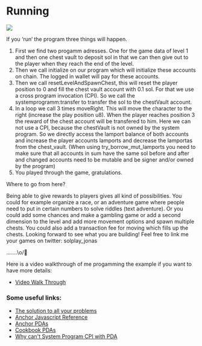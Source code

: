 # Running

![](/tutorials/tiny-adventure-two/tinyAdventureTwoDiagram.jpg)

If you ‘run‘ the program three things will happen.

1. First we find two progamm adresses. One for the game data of level 1 and then one chest vault
   to deposit sol in that we can then give out to the player when they reach the end of the level.
2. Then we call initialize on our program which will initialize these accounts on chain.
   The logged in wallet will pay for these accounts.
3. Then we call resetLevelAndSpawnChest, this will reset the player position to 0 and fill the chest vault account with 0.1 sol. For that we use a cross program invocation (CPI). So we call the systemprogramm:transfer to transfer the sol to the chestVault account.
4. In a loop we call 3 times moveRight. This will move the character to the right (increase the play position u8). When the player reaches position 3 the reward of the chest account will be transfered to him. Here we can not use a CPI, because the chestVault is not owned by the system program. So we directly access the lamport balance of both accounts and increase the player accounts lamports and decrease the lamportas from the chest_vault. (When using try_borrow_mut_lamports you need to make sure that all accounts in sum have the same sol before and after and changed accounts need to be mutable and be signer and/or owned by the program)
5. You played through the game, gratulations.

Where to go from here?

Being able to give rewards to players gives all kind of possibilities.
You could for example organize a race, or an adventure game where people need to put in certain numbers to solve riddles (text adventure). Or you could add some chances and make a gambling game or add a second dimension to the level and add more movement options and spawn multiple chests.
You could also add a transaction fee for moving which fills up the chests.
Looking forward to see what you are building!
Feel free to link me your games on twitter: solplay_jonas

.......\o/💎

Here is a video walkthrough of me progamming the example if you want to have more details:

- [Video Walk Through](https://youtu.be/gILXyWvXu7M)

### Some useful links:

- [The solution to all your problems](https://solana.stackexchange.com/)
- [Anchor Javascript Reference](https://docs.solana.com/developing/clients/javascript-reference)
- [Anchor PDAs](https://book.anchor-lang.com/anchor_in_depth/PDAs.html)
- [Cookbook PDAs](https://solanacookbook.com/core-concepts/pdas.html#generating-pdas)
- [Why can't System Program CPI with PDA](https://solana.stackexchange.com/questions/293/error-signature-verification-failed-when-using-pda-when-transfering-sol-from)
